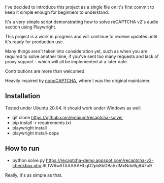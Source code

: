 I've decided to introduce this project as a single file on it's first commit to keep it simple enough for beginners to understand.

It's a very simple script demonstrating how to solve reCAPTCHA v2's audio section using Playwright.

This project is a work in progress and will continue to receive updates until it's ready for production use.

Many things aren't taken into consideration yet, such as when you are required to solve another time, if you've sent too many requests and lack of proxy support - which will all be implemented at a later date.

Contributions are more than welcomed.

Heavily inspired by [nonoCAPTCHA](https://github.com/mikeyy/nonoCAPTCHA), where I was the original maintainer.

## Installation 
Tested under Ubuntu 20.04. It should work under Windows as well.
- git clone https://github.com/embium/recaptcha-solver
- pip install -r requirements.txt
- playwright install
- playwright install-deps

## How to run
- python solve.py https://recaptcha-demo.appspot.com/recaptcha-v2-checkbox.php 6LfW6wATAAAAAHLqO2pb8bDBahxlMxNdo9g947u9

Really, it's as simple as that. 